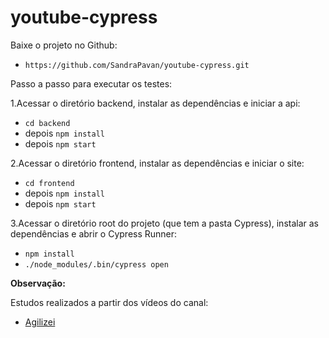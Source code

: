 # youtube-cypress

Baixe o projeto no Github:
- `https://github.com/SandraPavan/youtube-cypress.git`

Passo a passo para executar os testes:

1.Acessar o diretório backend, instalar as dependências e iniciar a api:
  - `cd backend` 
  - depois `npm install`
  - depois `npm start`

2.Acessar o diretório frontend, instalar as dependências e iniciar o site:
  - `cd frontend`
  - depois `npm install`
  - depois `npm start`
  
3.Acessar o diretório root do projeto (que tem a pasta Cypress), instalar as dependências e abrir o Cypress Runner:
  - `npm install`
  - `./node_modules/.bin/cypress open`
  
**Observação:**

Estudos realizados a partir dos vídeos do canal: 

- [Agilizei](https://www.youtube.com/channel/UCI_m5uwJjfD7trqcwAB8E3w "Agilizei")
